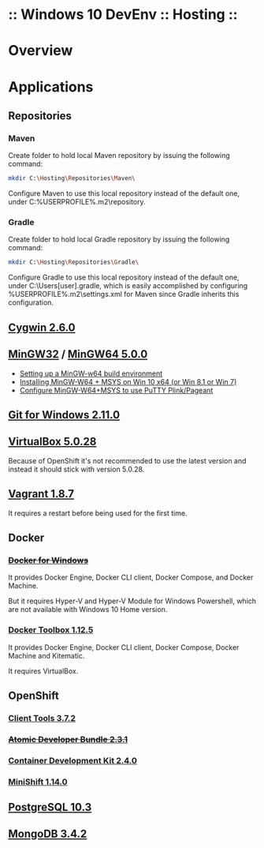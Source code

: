 ﻿:: Windows 10 DevEnv :: Hosting ::
==================================

# Overview

# Applications

## Repositories

### Maven

Create folder to hold local Maven repository by issuing the following command:

```bash
mkdir C:\Hosting\Repositories\Maven\
```

Configure Maven to use this local repository instead of the default one, under C:%USERPROFILE%\.m2\repository\.

### Gradle

Create folder to hold local Gradle repository by issuing the following command:

```bash
mkdir C:\Hosting\Repositories\Gradle\
```

Configure Gradle to use this local repository instead of the default one, under C:\Users\[user]\.gradle\, which is easily accomplished by configuring %USERPROFILE%\.m2\settings.xml for Maven since Gradle inherits this configuration.

## [Cygwin 2.6.0](https://www.cygwin.com/)

## [MinGW32](http://www.mingw.org/) / [MinGW64 5.0.0](https://mingw-w64.org/)

- [Setting up a MinGW-w64 build environment](http://ascend4.org/Setting_up_a_MinGW-w64_build_environment)
- [Installing MinGW-W64 + MSYS on Win 10 x64 (or Win 8.1 or Win 7)](http://rperki.blogspot.co.uk/2015/05/installing-mingw-w64-msys-on-win-81-x64.html)
- [Configure MinGW-W64+MSYS to use PuTTY Plink/Pageant](https://rperki.blogspot.co.uk/2014/09/configure-mingw-w64msys-to-use-putty.html)

## [Git for Windows 2.11.0](https://git-for-windows.github.io/)

## [VirtualBox 5.0.28](https://www.virtualbox.org/)

Because of OpenShift it's not recommended to use the latest version and instead it should stick with version 5.0.28.

## [Vagrant 1.8.7](https://www.vagrantup.com/)

It requires a restart before being used for the first time.

## Docker

### ~~[Docker for Windows](https://docs.docker.com/docker-for-windows/)~~

It provides Docker Engine, Docker CLI client, Docker Compose, and Docker Machine.

But it requires Hyper-V and Hyper-V Module for Windows Powershell, which are not available with Windows 10 Home version.

### [Docker Toolbox 1.12.5](https://www.docker.com/products/docker-toolbox)

It provides Docker Engine, Docker CLI client, Docker Compose, Docker Machine and Kitematic.

It requires VirtualBox.

## OpenShift

### [Client Tools 3.7.2](https://github.com/openshift/origin)

### ~~[Atomic Developer Bundle 2.3.1](https://github.com/projectatomic/adb-atomic-developer-bundle)~~

### [Container Development Kit 2.4.0](https://developers.redhat.com/products/cdk/overview/)

### [MiniShift 1.14.0](https://github.com/minishift/minishift)

## [PostgreSQL 10.3](https://www.postgresql.org/)

## [MongoDB 3.4.2](https://www.mongodb.com/)
